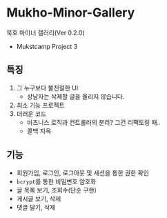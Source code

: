 # Mukho-Minor-Gallery

묵호 마이너 갤러리(Ver 0.2.0)
- Mukstcamp Project 3

## 특징

1. 그 누구보다 불친절한 UI
    - 상남자는 삭제할 글을 올리지 않습니다.
2. 최소 기능 프로젝트
3. 더러운 코드
    - 비즈니스 로직과 컨트롤러의 분리? 그건 리팩토링 때..
    - 콜백 지옥

## 기능

- 회원가입, 로그인, 로그아웃 및 세션을 통한 권한 확인
- `bcrypt`를 통한 비밀번호 암호화
- 글 목록 보기, 조회수(단순 구현)
- 게시글 보기, 삭제
- 댓글 달기, 삭제
